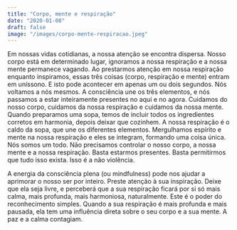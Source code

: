 ```yaml
---
title: "Corpo, mente e respiração"
date: "2020-01-08"
draft: false
image: "/images/corpo-mente-respiracao.jpeg"
---
```


Em nossas vidas cotidianas, a nossa atenção se encontra dispersa. Nosso corpo está em determinado lugar, ignoramos a nossa respiração e a nossa mente permanece vagando. Ao prestarmos atenção em nossa respiração enquanto inspiramos, essas três coisas (corpo, respiração e mente) entram em uníssono. E isto pode acontecer em apenas um ou dois segundos. Nós voltamos a nós mesmos. A consciência une os três elementos, e nós passamos a estar inteiramente presentes no aqui e no agora. Cuidamos do nosso corpo, cuidamos da nossa respiração e cuidamos da nossa mente.
Quando preparamos uma sopa, temos de incluir todos os ingredientes corretos em harmonia, depois deixar que cozinhem. A nossa respiração é o caldo da sopa, que une os diferentes elementos. Mergulhamos espírito e mente na nossa respiração e eles se integram, formando uma coisa única. Nós somos um todo.
Não precisamos controlar o nosso corpo, a nossa mente e a nossa respiração. Basta estarmos presentes. Basta permitirmos que tudo isso exista. Isso é a não violência.

A energia da consciência plena (ou mindfulness) pode nos ajudar a aprimorar o nosso ser por inteiro. Preste atenção à sua inspiração. Deixe que ela seja livre, e perceberá que a sua respiração ficará por si só mais calma, mais profunda, mais harmoniosa, naturalmente. Este é o poder do reconhecimento simples. Quando a sua respiração é mais profunda e mais pausada, ela tem uma influência direta sobre o seu corpo e a sua mente. A paz e a calma contagiam.
